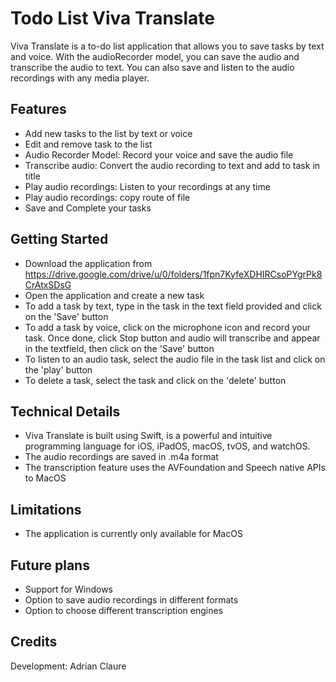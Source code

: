 # Todo List Viva Translate

Viva Translate is a to-do list application that allows you to save tasks by text and voice. With the audioRecorder model, you can save the audio and transcribe the audio to text. You can also save and listen to the audio recordings with any media player.

## Features

- Add new tasks to the list by text or voice
- Edit and remove task to the list
- Audio Recorder Model: Record your voice and save the audio file
- Transcribe audio: Convert the audio recording to text and add to task in title
- Play audio recordings: Listen to your recordings at any time
- Play audio recordings: copy route of file
- Save and Complete your tasks

## Getting Started

- Download the application from https://drive.google.com/drive/u/0/folders/1fpn7KyfeXDHIRCsoPYgrPk8CrAtxSDsG
- Open the application and create a new task
- To add a task by text, type in the task in the text field provided and click on the 'Save' button
- To add a task by voice, click on the microphone icon and record your task. Once done, click Stop button and audio will transcribe and appear in the textfield, then click on the 'Save' button
- To listen to an audio task, select the audio file in the task list and click on the 'play' button
- To delete a task, select the task and click on the 'delete' button

## Technical Details

- Viva Translate is built using Swift, is a powerful and intuitive programming language for iOS, iPadOS, macOS, tvOS, and watchOS. 
- The audio recordings are saved in .m4a format
- The transcription feature uses the AVFoundation and Speech native APIs to MacOS

## Limitations

- The application is currently only available for MacOS

## Future plans

- Support for Windows
- Option to save audio recordings in different formats
- Option to choose different transcription engines

## Credits

Development: Adrian Claure


